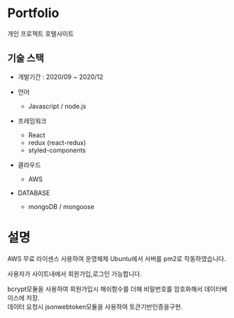# Portfolio	

개인 프로젝트 호텔사이트
## 기술 스택
- 개발기간 :  2020/09 ~ 2020/12
- 언어
  - Javascript / node.js
  
 - 프레임워크 
   - React
   - redux (react-redux)
   - styled-components
   
- 클라우드
   - AWS
   
- DATABASE 
  - mongoDB / mongoose
 
 
 # 설명
  AWS 무료 라이센스 사용하여 운영체제 Ubuntu에서 서버를 pm2로 작동하였습니다.
  
  사용자가 사이트내에서 회원가입,로그인 가능합니다.
  
  bcrypt모듈을 사용하여 회원가입시 해쉬함수를 더해 비밀번호를 암호화해서 데이터베이스에 저장.  
  데이터 요청시 jsonwebtoken모듈을 사용하여 토큰기반인증을구현.
  
  
  
  
